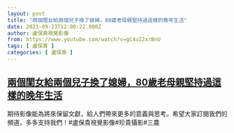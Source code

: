 ```yaml
---
layout: post
title: "兩個閨女給兩個兒子換了媳婦，80歲老母親堅持過這樣的晚年生活"
date: 2021-09-23T12:00:22.000Z
author: 盧保貴視覺影像
from: https://www.youtube.com/watch?v=gC4uI2xrBnU
tags: [ 盧保貴 ]
categories: [ 盧保貴 ]
---
```

<!--1632398422000-->
[兩個閨女給兩個兒子換了媳婦，80歲老母親堅持過這樣的晚年生活](https://www.youtube.com/watch?v=gC4uI2xrBnU)
------

<div>
期待影像能為將來保留文獻，給人們帶來更多的意義與思考。希望大家訂閱我們的頻道，多多支持我們！#盧保貴視覺影像#珍貴攝影#三農
</div>
